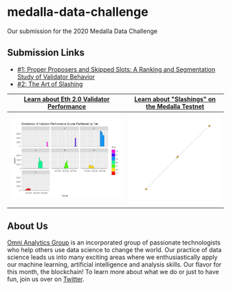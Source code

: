# medalla-data-challenge
Our submission for the 2020 Medalla Data Challenge

## Submission Links

- [#1: Proper Proposers and Skipped Slots: A Ranking and Segmentation Study of Validator Behavior](https://crypto.omnianalytics.io/2020/10/20/what-makes-a-top-tier-validator)
- [#2: The Art of Slashing](https://crypto.omnianalytics.io/2020/10/19/slasher-analysis)


[Learn about Eth 2.0 Validator Performance](https://crypto.omnianalytics.io/2020/10/20/what-makes-a-top-tier-validator)               | [Learn about "Slashings" on the Medalla Testnet](https://crypto.omnianalytics.io/2020/10/19/slasher-analysis)
:------------------------------------------------------:|:-------------------------:
![Validator Score Surface](images/performance_scores.png)    |![Single Link Slashings](images/singlelink.gif)

## About Us

[Omni Analytics Group](https://omnianalytics.io) is an incorporated group of passionate technologists who help others use data science to change the world. Our  practice of data science leads us into many exciting areas where we enthusiastically apply our machine learning, artificial intelligence and analysis skills. Our flavor for this month, the blockchain!  To learn more about what we do or just to have fun, join us over on [Twitter](https://twitter.com/OmniAnalytics).

